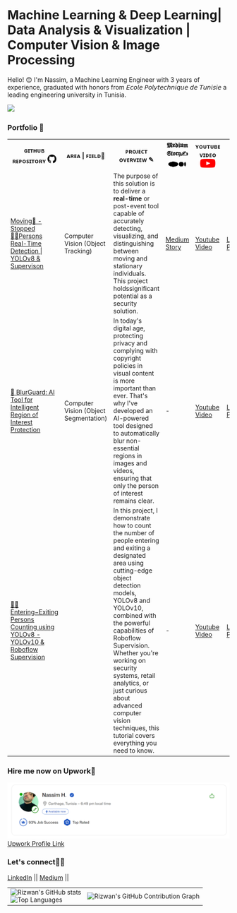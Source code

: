 # Machine Learning & Deep Learning| Data Analysis & Visualization | Computer Vision & Image Processing

Hello! 😊 I'm Nassim, a Machine Learning Engineer with 3 years of experience, graduated with honors from 𝘌𝘤𝘰𝘭𝘦 𝘗𝘰𝘭𝘺𝘵𝘦𝘤𝘩𝘯𝘪𝘲𝘶𝘦 𝘥𝘦 𝘛𝘶𝘯𝘪𝘴𝘪𝘦 a leading engineering university in Tunisia.




![](https://komarev.com/ghpvc/?username=Nassimos07&label=Visitors&color=brightgreen)


<h3> Portfolio 💼 </h3>




<table>
<tr>  
    <th> ɢɪᴛʜᴜʙ ʀᴇᴘᴏꜱɪᴛᴏʀʏ <img src="images/gh.png" width="20" height="20"></th> 
    <th> ᴀʀᴇᴀ | ꜰɪᴇʟᴅ🧩</th>  
    <th> ᴘʀᴏᴊᴇᴄᴛ ᴏᴠᴇʀᴠɪᴇᴡ ✎ </th>  
    <th>𝕸𝖊𝖉𝖎𝖚𝖒 𝕾𝖙𝖔𝖗𝖞✍ <img src="images/md.svg" width="40" height="20"> </th>  
    <th>ʏᴏᴜᴛᴜʙᴇ ᴠɪᴅᴇᴏ <img src="images/yt.png" width="35" height="20"> </th>  
    <th>ᴏᴛʜᴇʀ</th>  
</tr>
  
<tr>
        <td> <a href="https://github.com/Nassimos07/Moving-Stopped-Persons-Real-Time-Detection-using-YOLOv8-or-YOLOv10-Roboflow_Supervision"> Moving🚶 - Stopped🧍‍♂️Persons Real-Time Detection | YOLOv8 & Supervison
       </a></td>
        <td> Computer Vision (Object Tracking) </td>
        <td> The purpose of this solution is to deliver a  <strong>real-time</strong> or post-event tool capable of accurately detecting, visualizing, and </strong> distinguishing </strong> between moving and stationary individuals. This project holdssignificant potential as a security solution.</td>
        <td><a href="https://medium.com/@nassim.hammami98/moving-stopped-persons-detection-using-yolov8-yolov10-supervison-126bffaec954"> Medium Story </a></td>
        <td><a href="https://www.youtube.com/watch?v=2iE7njAYJfc&list=PLFyl9hXJyrf8_2-Zrl6CDXjHmzKwgD1ln&pp=gAQBiAQB"> Youtube Video </a></td>
        <td><a href="https://www.linkedin.com/posts/nassim-hammami-771015217_computervison-yolov8-yolov9-activity-7229528097463619585-pBlj?utm_source=share&utm_medium=member_desktop">LinkedIn Post</a></td>
</tr>
  
<tr>
        <td> <a href="https://github.com/Nassimos07/YOLOv8_YOLOv10_Person_segmentation_blurred_AI_solution"> 🚀 BlurGuard: AI Tool for Intelligent Region of Interest Protection</a></td>
        <td> Computer Vision (Object Segmentation) </td>
        <td> In today's digital age, protecting privacy and complying with copyright policies in visual content is more important than ever. That's why I've developed an AI-powered tool designed to automatically blur 
        non-essential regions in images and videos, ensuring that only the person of interest remains clear.</td>
        <td><a> - </a></td>
        <td><a href="https://www.youtube.com/watch?v=_MJZID5qaQE"> Youtube Video </a></td>
        <td><a href="https://www.linkedin.com/posts/nassim-hammami-771015217_computervision-yolov8-imageprocessing-activity-7232050148745383936-9wJ8?utm_source=share&utm_medium=member_desktop">LinkedIn Post</a></td>
</tr>
  
<tr>
        <td><a href="https://github.com/Nassimos07/Entering-Exiting-Persons-Counting-using-YOLOv8-YOLOv10-Roboflow-Supervision">  🚪🚶 Entering−Exiting Persons Counting using YOLOv8 -YOLOv10 & Roboflow Supervision</a></td>
        <td> </td>
        <td>In this project, I demonstrate how to count the number of people entering and exiting a designated area using cutting-edge object detection models, YOLOv8 and YOLOv10, combined with the powerful capabilities 
        of Roboflow Supervision. Whether you're working on security systems, retail analytics, or just curious about advanced computer vision techniques, this tutorial covers everything you need to know.</td>
        <td><a> - </a></td>
        <td><a href="https://www.youtube.com/watch?v=cJAiuTkZmmE"> Youtube Video </a></td>
        <td><a href="https://www.linkedin.com/posts/nassim-hammami-771015217_excited-to-announce-my-latest-project-activity-7073713645519609856-S8q2?utm_source=share&utm_medium=member_desktop">LinkedIn Post</a></td>
</tr>
  
</table>

<h3>Hire me now on Upwork🚀</h3>
<a href="https://www.upwork.com/freelancers/~013cf1e92a2b62e552">
    <img src="images/im.png" /> 
    Upwork Profile Link 
</a>

<h3> Let's connect🚀💪</h3>   

<a href="https://www.linkedin.com/in/nassim-hammami-771015217/">LinkedIn</a> ||
<a href="https://medium.com/@nassim.hammami98">Medium</a> ||

<table>
  <tr>
    <td>
      <img src="https://github-readme-stats.vercel.app/api?username=Nassimos07&show_icons=true&theme=github-compact&bg_color=FFFFFF" alt="Rizwan's GitHub stats"/>
      <br>
      <img src="https://github-readme-stats.vercel.app/api/top-langs/?username=Nassimos07&layout=compact&bg_color=FFFFFF&theme=github-compact" alt="Top Languages"/>
    </td>
    <td>
      <img src="https://github-readme-activity-graph.vercel.app/graph?username=Nassimos07&bg_color=FFFFFF&point=FF64DA&line=111F68&title_color=1E90FF&color=000000" alt="Rizwan's GitHub Contribution Graph"/>
    </td>
  </tr>
</table>

